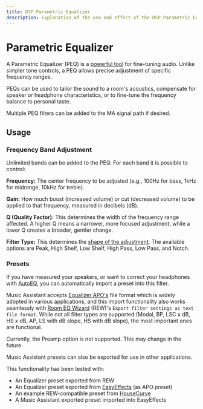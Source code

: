 ```yaml
---
title: DSP Parametric Equalizer
description: Explanation of the use and effect of the DSP Parametric Equalizer filter
---
```


# Parametric Equalizer

A Parametric Equalizer (PEQ) is a [powerful tool](https://www.masteringbox.com/learn/parametric-eq) for fine-tuning audio. Unlike simpler tone controls, a PEQ allows precise adjustment of specific frequency ranges.

PEQs can be used to tailor the sound to a room's acoustics, compensate for speaker or headphone characteristics, or to fine-tune the frequency balance to personal taste.

Multiple PEQ filters can be added to the MA signal path if desired.

## Usage

### Frequency Band Adjustment

Unlimited bands can be added to the PEQ. For each band it is possible to control:

**Frequency:** The center frequency to be adjusted (e.g., 100Hz for bass, 1kHz for midrange, 10kHz for treble).

**Gain:** How much boost (increased volume) or cut (decreased volume) to be applied to that frequency, measured in decibels (dB).

**Q (Quality Factor):** This determines the width of the frequency range affected. A higher Q means a narrower, more focused adjustment, while a lower Q creates a broader, gentler change.

**Filter Type:** This determines the [shape of the adjustment](https://www.musicguymixing.com/eq-filters/). The available options are Peak, High Shelf, Low Shelf, High Pass, Low Pass, and Notch. 

### Presets

If you have measured your speakers, or want to correct your headphones with [AutoEQ](https://autoeq.app/), you can automatically import a preset into this filter.

Music Assistant accepts [Equalizer APO's](https://equalizerapo.com) file format which is widely adopted in various applications, and this import functionality also works seamlessly with [Room EQ Wizard](https://www.roomeqwizard.com) (REW)'s `Export filter settings as text file format`.
While not all filter types are supported (Modal, BP, LSC x dB, HS x dB, AP, LS with dB slope, HS with dB slope), the most important ones are functional.

Currently, the Preamp option is not supported. This may change in the future.

Music Assistant presets can also be exported for use in other applications.

This functionality has been tested with:

- An Equalizer preset exported from REW
- An Equalizer preset exported from [EasyEffects](https://wwmm.github.io/easyeffects/) (as APO preset)
- An example REW-compatible preset from [HouseCurve](https://housecurve.com/)
- A Music Assistant exported preset imported into EasyEffects
